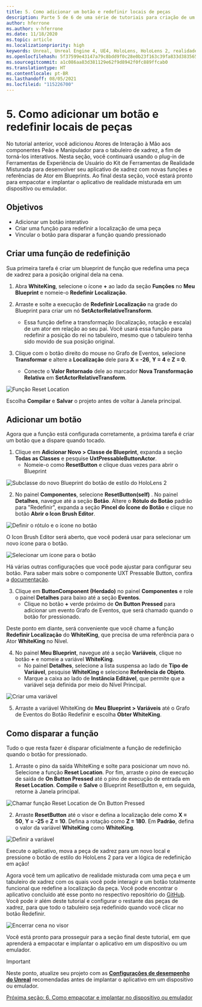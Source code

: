 ```yaml
---
title: 5. Como adicionar um botão e redefinir locais de peças
description: Parte 5 de 6 de uma série de tutoriais para criação de um aplicativo de xadrez usando o Unreal Engine 4 e o plug-in Ferramentas de Experiência de Usuário do Kit de Ferramentas de Realidade Misturada
author: hferrone
ms.author: v-hferrone
ms.date: 11/18/2020
ms.topic: article
ms.localizationpriority: high
keywords: Unreal, Unreal Engine 4, UE4, HoloLens, HoloLens 2, realidade misturada, tutorial, introdução, mrtk, uxt, Ferramentas de UX, documentação, headset de realidade misturada, headset do windows mixed reality, headset de realidade virtual
ms.openlocfilehash: 5f37599e43147a79c8bdd9f0c28e0b23f163c39fa833d3835650c28deb4f0898
ms.sourcegitcommit: a1c086aa83d381129e62f9d8942f0fc889ffcab0
ms.translationtype: HT
ms.contentlocale: pt-BR
ms.lasthandoff: 08/05/2021
ms.locfileid: "115226700"
---
```

# <a name="5-adding-a-button--resetting-piece-locations"></a>5. Como adicionar um botão e redefinir locais de peças

No tutorial anterior, você adicionou Atores de Interação à Mão aos componentes Peão e Manipulador para o tabuleiro de xadrez, a fim de torná-los interativos. Nesta seção, você continuará usando o plug-in de Ferramentas de Experiência de Usuário do Kit de Ferramentas de Realidade Misturada para desenvolver seu aplicativo de xadrez com novas funções e referências de Ator em Blueprints. Ao final desta seção, você estará pronto para empacotar e implantar o aplicativo de realidade misturada em um dispositivo ou emulador.

## <a name="objectives"></a>Objetivos

* Adicionar um botão interativo
* Criar uma função para redefinir a localização de uma peça
* Vincular o botão para disparar a função quando pressionado

## <a name="creating-a-reset-function"></a>Criar uma função de redefinição

Sua primeira tarefa é criar um blueprint de função que redefina uma peça de xadrez para a posição original dela na cena.

1.  Abra **WhiteKing**, selecione o ícone **+** ao lado da seção **Funções** no **Meu Blueprint** e nomeie-o **Redefinir Localização**.

2.  Arraste e solte a execução de **Redefinir Localização** na grade do Blueprint para criar um nó **SetActorRelativeTransform**.
    * Essa função define a transformação (localização, rotação e escala) de um ator em relação ao seu pai. Você usará essa função para redefinir a posição do rei no tabuleiro, mesmo que o tabuleiro tenha sido movido de sua posição original.

3. Clique com o botão direito do mouse no Grafo de Eventos, selecione **Transformar** e altere a **Localização** dele para **X = -26**, **Y = 4** e **Z = 0**.
    * Conecte o **Valor Retornado** dele ao marcador **Nova Transformação Relativa** em **SetActorRelativeTransform**.

![Função Reset Location](images/unreal-uxt/5-function.PNG)

Escolha **Compilar** e **Salvar** o projeto antes de voltar à Janela principal.


## <a name="adding-a-button"></a>Adicionar um botão

Agora que a função está configurada corretamente, a próxima tarefa é criar um botão que a dispare quando tocado.

1.  Clique em **Adicionar Novo > Classe de Blueprint**, expanda a seção **Todas as Classes** e pesquise **UxtPressableButtonActor**.
    * Nomeie-o como **ResetButton** e clique duas vezes para abrir o Blueprint

![Subclasse do novo Blueprint do botão de estilo do HoloLens 2](images/unreal-uxt/5-subclass.PNG)

2. No painel **Componentes**, selecione **ResetButton(self)** . No painel **Detalhes**, navegue até a seção **Botão**. Altere o **Rótulo do Botão** padrão para "Redefinir", expanda a seção **Pincel do Ícone do Botão** e clique no botão **Abrir o Icon Brush Editor**.

![Definir o rótulo e o ícone no botão](images/unreal-uxt/5-buttonconfig.PNG)

O Icon Brush Editor será aberto, que você poderá usar para selecionar um novo ícone para o botão.

![Selecionar um ícone para o botão](images/unreal-uxt/5-iconbrusheditor.PNG)

Há várias outras configurações que você pode ajustar para configurar seu botão. Para saber mais sobre o componente UXT Pressable Button, confira a [documentação](https://microsoft.github.io/MixedReality-UXTools-Unreal/Docs/PressableButton.html).

3. Clique em **ButtonComponent (Herdado)** no painel **Componentes** e role o painel **Detalhes** para baixo até a seção **Eventos**.
    * Clique no botão **+** verde próximo de **On Button Pressed** para adicionar um evento Grafo de Eventos, que será chamado quando o botão for pressionado.

Deste ponto em diante, será conveniente que você chame a função **Redefinir Localização** do **WhiteKing**, que precisa de uma referência para o Ator **WhiteKing** no Nível.

4.  No painel **Meu Blueprint**, navegue até a seção **Variáveis**, clique no botão **+** e nomeie a variável **WhiteKing**.
    * No painel **Detalhes**, selecione a lista suspensa ao lado de **Tipo de Variável**, pesquise **WhiteKing** e selecione **Referência de Objeto**.
    * Marque a caixa ao lado de **Instância Editável**, que permite que a variável seja definida por meio do Nível Principal.

![Criar uma variável](images/unreal-uxt/5-var.PNG)

5.  Arraste a variável WhiteKing de **Meu Blueprint > Variáveis** até o Grafo de Eventos do Botão Redefinir e escolha **Obter WhiteKing**.

## <a name="firing-the-function"></a>Como disparar a função

Tudo o que resta fazer é disparar oficialmente a função de redefinição quando o botão for pressionado.

1.  Arraste o pino da saída WhiteKing e solte para posicionar um novo nó. Selecione a função **Reset Location**. Por fim, arraste o pino de execução de saída de **On Button Pressed** até o pino de execução de entrada em **Reset Location**. **Compile** e **Salve** o Blueprint ResetButton e, em seguida, retorne à Janela principal.

![Chamar função Reset Location de On Button Pressed](images/unreal-uxt/5-callresetloc.PNG)

2.  Arraste **ResetButton** até o visor e defina a localização dele como **X = 50**, **Y = -25** e **Z = 10**. Defina a rotação como **Z = 180**. Em **Padrão**, defina o valor da variável **WhiteKing** como **WhiteKing**.

![Definir a variável](images/unreal-uxt/5-buttonlevel.PNG)

Execute o aplicativo, mova a peça de xadrez para um novo local e pressione o botão de estilo do HoloLens 2 para ver a lógica de redefinição em ação!

Agora você tem um aplicativo de realidade misturada com uma peça e um tabuleiro de xadrez com os quais você pode interagir e um botão totalmente funcional que redefine a localização da peça. Você pode encontrar o aplicativo concluído até esse ponto no respectivo repositório do [GitHub](https://github.com/microsoft/MixedReality-Unreal-Samples/tree/master/ChessApp). Você pode ir além deste tutorial e configurar o restante das peças de xadrez, para que todo o tabuleiro seja redefinido quando você clicar no botão Redefinir.

![Encerrar cena no visor](images/unreal-uxt/5-endscene.PNG)

Você está pronto para prosseguir para a seção final deste tutorial, em que aprenderá a empacotar e implantar o aplicativo em um dispositivo ou um emulador.

> [!IMPORTANT]
> Neste ponto, atualize seu projeto com as **[Configurações de desempenho do Unreal](../performance-recommendations-for-unreal.md)** recomendadas antes de implantar o aplicativo em um dispositivo ou emulador.

[Próxima seção: 6. Como empacotar e implantar no dispositivo ou emulador](unreal-uxt-ch6.md)
